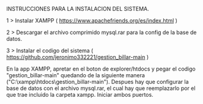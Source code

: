 

INSTRUCCIONES PARA LA INSTALACION DEL SISTEMA.

1 > Instalar XAMPP ( https://www.apachefriends.org/es/index.html )

2 > Descargar el archivo comprimido mysql.rar para la config de la base de datos. 

3 > Instalar el codigo del sistema ( https://github.com/jeronimo332221/gestion_billar-main )


En la app XAMPP, apretar en el boton de explorer/htdocs y pegar el codigo "gestion_billar-main" quedando de la 
siguiente manera ("C:\xampp\htdocs\gestion_billar-main").
Despues hay que configurar la base de datos con el archivo mysql.rar, el cual hay que reemplazarlo por 
el que trae incluido la carpeta xampp.
Iniciar ambos puertos.
